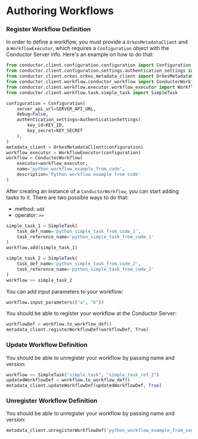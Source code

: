 # Authoring Workflows

### Register Workflow Definition

In order to define a workflow, you must provide a `OrkesMetadataClient` and a `WorkflowExecutor`, which requires a `Configuration` object with the Conductor Server info. Here's an example on how to do that:

```python
from conductor.client.configuration.configuration import Configuration
from conductor.client.configuration.settings.authentication_settings import AuthenticationSettings
from conductor.client.orkes.orkes_metadata_client import OrkesMetadataClient
from conductor.client.workflow.conductor_workflow import ConductorWorkflow
from conductor.client.workflow.executor.workflow_executor import WorkflowExecutor
from conductor.client.workflow.task.simple_task import SimpleTask

configuration = Configuration(
    server_api_url=SERVER_API_URL,
    debug=False,
    authentication_settings=AuthenticationSettings(
        key_id=KEY_ID,
        key_secret=KEY_SECRET
    ),
)
metadata_client = OrkesMetadataClient(configuration)
workflow_executor = WorkflowExecutor(configuration)
workflow = ConductorWorkflow(
    executor=workflow_executor,
    name='python_workflow_example_from_code',
    description='Python workflow example from code'
)
```

After creating an instance of a `ConductorWorkflow`, you can start adding tasks to it. There are two possible ways to do that:
* method: `add`
* operator: `>>`

```python
simple_task_1 = SimpleTask(
    task_def_name='python_simple_task_from_code_1',
    task_reference_name='python_simple_task_from_code_1'
)
workflow.add(simple_task_1)

simple_task_2 = SimpleTask(
    task_def_name='python_simple_task_from_code_2',
    task_reference_name='python_simple_task_from_code_2'
)
workflow >> simple_task_2
```
You can add input parameters to your workflow:

```python
workflow.input_parameters(["a", "b"])
```

You should be able to register your workflow at the Conductor Server:

```python
workflowDef = workflow.to_workflow_def()
metadata_client.registerWorkflowDef(workflowDef, True)
```

### Update Workflow Definition

You should be able to unregister your workflow by passing name and version:

```python
workflow >> SimpleTask("simple_task", "simple_task_ref_2")
updatedWorkflowDef = workflow.to_workflow_def()
metadata_client.updateWorkflowDef(updatedWorkflowDef, True)
```

### Unregister Workflow Definition

You should be able to unregister your workflow by passing name and version:

```python
metadata_client.unregisterWorkflowDef('python_workflow_example_from_code', 1)
```